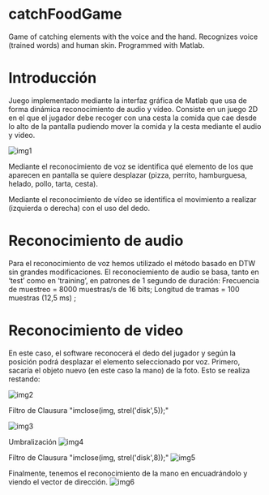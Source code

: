# catchFoodGame
Game of catching elements with the voice and the hand. Recognizes voice (trained words) and human skin. Programmed with Matlab.

# Introducción
Juego implementado mediante la interfaz gráfica de Matlab que usa de forma dinámica reconocimiento de audio y vídeo.
Consiste en un juego 2D en el que el jugador debe recoger con una cesta la comida que cae desde lo alto de la pantalla pudiendo mover la comida y la cesta mediante el audio y video.

![img1](https://raw.githubusercontent.com/jostey/catchFoodGame/media/img1.png)

Mediante el reconocimiento de voz se identifica qué elemento de los que aparecen en pantalla se quiere desplazar (pizza, perrito, hamburguesa, helado, pollo, tarta, cesta).

Mediante el reconocimiento de vídeo se identifica el movimiento a realizar (izquierda o derecha) con el uso del dedo.

# Reconocimiento de audio

Para el reconocimiento de voz hemos utilizado el método basado en DTW sin grandes modificaciones. 
El reconociemiento de audio se basa, tanto en ‘test’ como en ‘training’, en patrones de 1 segundo de duración:
	Frecuencia de muestreo = 8000 muestras/s de 16 bits;
	Longitud de tramas = 100 muestras (12,5 ms) ;

# Reconocimiento de video

En este caso, el software reconocerá el dedo del jugador y según la posición podrá desplazar el elemento seleccionado por voz.
Primero, sacaría el objeto nuevo (en este caso la mano) de la foto. Esto se realiza restando:

![img2](https://raw.githubusercontent.com/jostey/catchFoodGame/media/img2.png)

Filtro de Clausura 	"imclose(img, strel('disk',5));"

![img3](https://raw.githubusercontent.com/jostey/catchFoodGame/media/img3.png)

Umbralización
![img4](https://raw.githubusercontent.com/jostey/catchFoodGame/media/img4.png)

Filtro de Clausura 	"imclose(img, strel('disk',8));"
![img5](https://raw.githubusercontent.com/jostey/catchFoodGame/media/img5.png)

Finalmente, tenemos el reconocimiento de la mano en encuadrándolo y viendo el vector de dirección.
![img6](https://raw.githubusercontent.com/jostey/catchFoodGame/media/img6.png)

